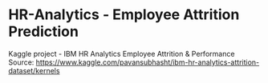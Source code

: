 # HR-Analytics - Employee Attrition Prediction

Kaggle project - IBM HR Analytics Employee Attrition &amp; Performance
  Source: https://www.kaggle.com/pavansubhasht/ibm-hr-analytics-attrition-dataset/kernels
